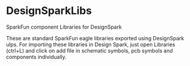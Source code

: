 # DesignSparkLibs
SparkFun component Libraries for DesignSpark

These are standard SparkFun eagle libraries exported using DesignSpark ulps. For importing these libraries in Design Spark, 
just open Libraries (ctrl+L) and click on add file in schematic symbols, pcb symbols and components individually.
